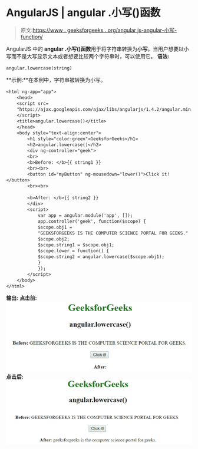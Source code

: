 # AngularJS | angular .小写()函数

> 原文:[https://www . geeksforgeeks . org/angular js-angular-小写-function/](https://www.geeksforgeeks.org/angularjs-angular-lowercase-function/)

AngularJS 中的 **angular .小写()函数**用于将字符串转换为**小写**。当用户想要以小写而不是大写显示文本或者想要比较两个字符串时，可以使用它。
**语法:**

```
angular.lowercase(string)
```

**示例:**在本例中，字符串被转换为小写。

```
<html ng-app="app">
    <head>
    <script src=
    "https://ajax.googleapis.com/ajax/libs/angularjs/1.4.2/angular.min.js">
    </script>
    <title>angular.lowercase()</title>
    </head>
    <body style="text-align:center">
        <h1 style="color:green">GeeksforGeeks</h1>
        <h2>angular.lowercase()</h2>
        <div ng-controller="geek">
        <br>
        <b>Before: </b>{{ string1 }}
        <br><br>
        <button id="myButton" ng-mousedown="lower()">Click it!</button>
        <br><br>

        <b>After: </b>{{ string2 }}
        </div>
        <script>
            var app = angular.module('app', []);
            app.controller('geek', function($scope) {
            $scope.obj1 = 
            "GEEKSFORGEEKS IS THE COMPUTER SCIENCE PORTAL FOR GEEKS."
            $scope.obj2;
            $scope.string1 = $scope.obj1;
            $scope.lower = function() {
            $scope.string2 = angular.lowercase($scope.obj1);
            }
            });
        </script>
    </body>
</html>
```

**输出:**
**点击前:**
![lower](img/2ae3dc6c7f1362b525820a1d266ed9ff.png)
**点击后:**
![lower](img/94e654a929636f100361f44e205ed2b1.png)